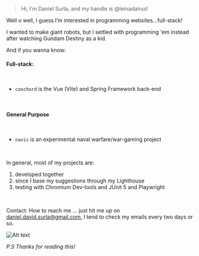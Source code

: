 > Hi, I’m Daniel Surla, and my handle is @leinadalrus!

Well o well, I guess I’m interested in programming websites...full-stack!

I wanted to make giant robots, but I settled with programming 'em instead after watching Gundam Destiny as a kid.

And if you wanna know: 

#### Full-stack:

<br>

- `conchord` is the Vue (Vite) and Spring Framework back-end

<br>

#### General Purpose

<br>

- `navis` is an experimental naval warfare/war-gaming project

<br>

In general, most of my projects are:

1. developed together
2. since I base my suggestions through my Lighthouse
3. testing with Chromium Dev-tools and JUnit 5 and Playwright

<br>

Contact: How to reach me ... just hit me up on daniel.david.surla@gmail.com, I tend to check my emails every two days or so.

![Alt text](images/daniel03.jpg)

*P.S*
  *Thanks for reading this!*
<!---
leinadalrus/leinadalrus is a ✨ special ✨ repository because its `README.md` (this file) appears on your GitHub profile.
You can click the Preview link to take a look at your changes.
--->
